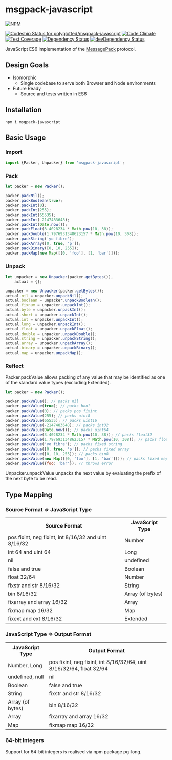 # msgpack-javascript

[![NPM](https://nodei.co/npm/msgpack-javascript.png)](https://nodei.co/npm/msgpack-javascript/)

[ ![Codeship Status for polyglotted/msgpack-javascript](https://codeship.com/projects/ca6c8290-d794-0132-cd17-16b42e2c2b9d/status?branch=master)](https://codeship.com/projects/78688)
[![Code Climate](https://codeclimate.com/github/polyglotted/msgpack-javascript/badges/gpa.svg)](https://codeclimate.com/github/polyglotted/msgpack-javascript)
[![Test Coverage](https://codeclimate.com/github/polyglotted/msgpack-javascript/badges/coverage.svg)](https://codeclimate.com/github/polyglotted/msgpack-javascript/coverage)
[![Dependency Status](https://david-dm.org/polyglotted/msgpack-javascript.svg)](https://david-dm.org/polyglotted/msgpack-javascript)
[![devDependency Status](https://david-dm.org/polyglotted/msgpack-javascript/dev-status.svg?branch=master)](https://david-dm.org/polyglotted/msgpack-javascript#info=devDependencies)

JavaScript ES6 implementation of the [MessagePack](https://github.com/msgpack/msgpack/blob/master/spec.md) protocol.

## Design Goals
* Isomorphic
  * Single codebase to serve both Browser and Node environments
* Future Ready
  * Source and tests written in ES6

## Installation
```
npm i msgpack-javascript
```

## Basic Usage

### Import
```javascript
import {Packer, Unpacker} from 'msgpack-javascript';
```

### Pack
```javascript
let packer = new Packer();

packer.packNil();
packer.packBoolean(true);
packer.packInt(0);
packer.packInt(255);
packer.packInt(65535);
packer.packInt(-2147483648);
packer.packInt(Date.now());
packer.packFloat(3.4028234 * Math.pow(10, 38));
packer.packDouble(1.7976931348623157 * Math.pow(10, 308));
packer.packString('yo fibre');
packer.packArray([0, true, 'p']);
packer.packBinary([0, 10, 255]);
packer.packMap(new Map([[0, 'foo'], [1, 'bar']]));
```

### Unpack
```javascript
let unpacker = new Unpacker(packer.getBytes()),
    actual = {};

unpacker = new Unpacker(packer.getBytes());
actual.nil = unpacker.unpackNil();
actual.boolean = unpacker.unpackBoolean();
actual.fixnum = unpacker.unpackInt();
actual.byte = unpacker.unpackInt();
actual.short = unpacker.unpackInt();
actual.int = unpacker.unpackInt();
actual.long = unpacker.unpackInt();
actual.float = unpacker.unpackFloat();
actual.double = unpacker.unpackDouble();
actual.string = unpacker.unpackString();
actual.array = unpacker.unpackArray();
actual.binary = unpacker.unpackBinary();
actual.map = unpacker.unpackMap();
```

### Reflect
Packer.packValue allows packing of any value that may be identified as one of the standard value types 
(excluding Extended).

```javascript
let packer = new Packer();

packer.packValue(); // packs nil
packer.packValue(true); // packs bool
packer.packValue(0); // packs pos fixint
packer.packValue(255); // packs uint8
packer.packValue(65535); // packs uint16
packer.packValue(-2147483648); // packs int32
packer.packValue(Date.now()); // packs uint64
packer.packValue(3.4028234 * Math.pow(10, 38)); // packs float32
packer.packValue(1.7976931348623157 * Math.pow(10, 308)); // packs float64
packer.packValue('yo fibre'); // packs fixed string
packer.packValue([0, true, 'p']); // packs fixed array
packer.packValue([0, 10, 255]); // packs bin8
packer.packValue(new Map([[0, 'foo'], [1, 'bar']])); // packs fixed map
packer.packValue({foo: 'bar'}); // throws error
```

Unpacker.unpackValue unpacks the next value by evaluating the prefix of the next byte to be read.

## Type Mapping

### Source Format => JavaScript Type

<table>
  <tr><th>Source Format</th><th>JavaScript Type</th></tr>
  <tr><td>pos fixint, neg fixint, int 8/16/32 and uint 8/16/32</td><td>Number</td></tr>
  <tr><td>int 64 and uint 64</td><td>Long</td></tr>
  <tr><td>nil</td><td>undefined</td></tr>
  <tr><td>false and true</td><td>Boolean</td></tr>
  <tr><td>float 32/64</td><td>Number</td></tr>
  <tr><td>fixstr and str 8/16/32</td><td>String</td></tr>
  <tr><td>bin 8/16/32</td><td>Array (of bytes)</td></tr>
  <tr><td>fixarray and array 16/32</td><td>Array</td></tr>
  <tr><td>fixmap map 16/32</td><td>Map</td></tr>
  <tr><td>fixext and ext 8/16/32</td><td>Extended</td></tr>
</table>

### JavaScript Type => Output Format

<table>
  <tr><th>JavaScript Type</th><th>Output Format</th></tr>
  <tr><td>Number, Long</td><td>pos fixint, neg fixint, int 8/16/32/64, uint 8/16/32/64, float 32/64</td></tr>
  <tr><td>undefined, null</td><td>nil</td></tr>
  <tr><td>Boolean</td><td>false and true</td></tr>
  <tr><td>String</td><td>fixstr and str 8/16/32</td></tr>
  <tr><td>Array (of bytes)</td><td>bin 8/16/32</td></tr>
  <tr><td>Array</td><td>fixarray and array 16/32</td></tr>
  <tr><td>Map</td><td>fixmap map 16/32</td></tr>
</table>

### 64-bit Integers

Support for 64-bit integers is realised via npm package pg-long.